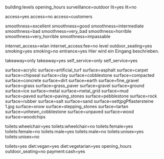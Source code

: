 building:levels
opening_hours
surveillance=outdoor
lit=yes
lit=no

access=yes
access=no
access=customers

smoothness=excellent
smoothness=good
smoothness=intermediate
smoothness=bad
smoothness=very_bad
smoothness=horrible
smoothness=very_horrible
smoothness=impassable

internet_access=wlan
internet_access:fee=no
level
outdoor_seating=yes
smoking=yes
smoking=no
entrance=yes Hier wird ein Eingang beschrieben.

takeaway=only
takeaway=yes
self_service=only
self_service=yes

surface=acrylic
surface=artificial_turf
surface=asphalt
surface=carpet
surface=chipseal
surface=clay
surface=cobblestone
surface=compacted
surface=concrete
surface=dirt
surface=earth
surface=fine_gravel
surface=grass
surface=grass_paver
surface=gravel
surface=ground
surface=ice
surface=metal
surface=metal_grid
surface=mud
surface=paved
surface=paving_stones
surface=pebblestone
surface=rock
surface=rubber
surface=salt
surface=sand
surface=settjpgPflastersteine 1.jpg
surface=snow
surface=stepping_stones
surface=tartan
surface=unhewn_cobblestone
surface=unpaved
surface=wood
surface=woodchips

toilets:wheelchair=yes
toilets:wheelchair=no
toilets:female=yes
toilets:female=no
toilets:male=yes
toilets:male=no
toilets:unisex=yes
toilets:unisex=no

toilets=yes
diet:vegan=yes
diet:vegetarian=yes
opening_hours
outdoor_seating=no
payment:cash=yes
